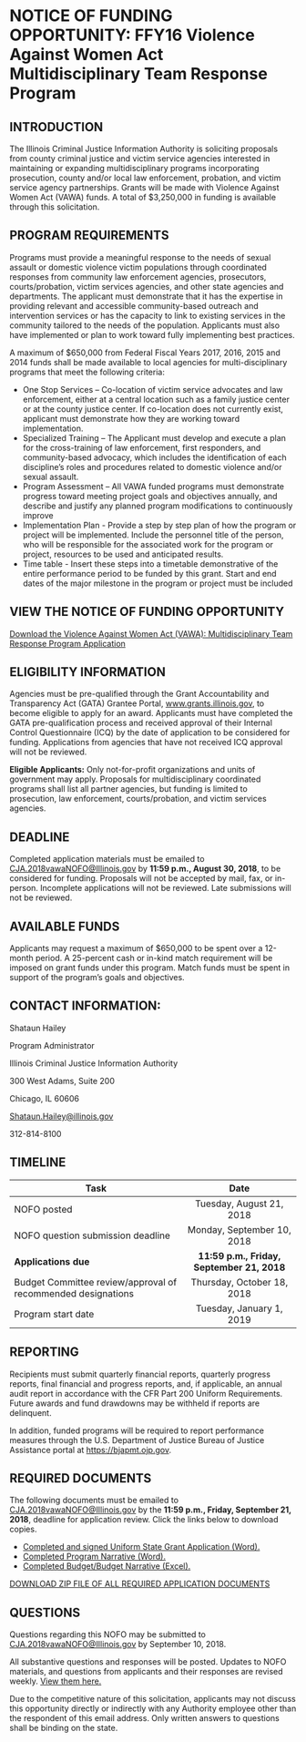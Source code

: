 ﻿# NOTICE OF FUNDING OPPORTUNITY:  FFY16 Violence Against Women Act Multidisciplinary Team Response Program

## INTRODUCTION

The Illinois Criminal Justice Information Authority is soliciting proposals from county criminal justice and victim service agencies interested in maintaining or expanding multidisciplinary programs incorporating prosecution, county and/or local law enforcement, probation, and victim service agency partnerships. Grants will be made with Violence Against Women Act (VAWA) funds. A total of $3,250,000 in funding is available through this solicitation.

## PROGRAM REQUIREMENTS

Programs must provide a meaningful response to the needs of sexual assault or domestic violence victim populations through coordinated responses from community law enforcement agencies, prosecutors, courts/probation, victim services agencies, and other state agencies and departments. The applicant must demonstrate that it has the expertise in providing relevant and accessible community-based outreach and intervention services or has the capacity to link to existing services in the community tailored to the needs of the population. Applicants must also have implemented or plan to work toward fully implementing best practices.

A maximum of $650,000 from Federal Fiscal Years 2017, 2016, 2015 and 2014 funds shall be made available to local agencies for multi-disciplinary programs that meet the following criteria:

* One Stop Services – Co-location of victim service advocates and law enforcement, either at a central location such as a family justice center or at the county justice center. If co-location does not currently exist, applicant must demonstrate how they are working toward implementation.
* Specialized Training – The Applicant must develop and execute a plan for the cross-training of law enforcement, first responders, and community-based advocacy, which includes the identification of each discipline’s roles and procedures related to domestic violence and/or sexual assault.
* Program Assessment – All VAWA funded programs must demonstrate progress toward meeting project goals and objectives annually, and describe and justify any planned program modifications to continuously improve
* Implementation Plan - Provide a step by step plan of how the program or project will be implemented. Include the personnel title of the person, who will be responsible for the associated work for the program or project, resources to be used and anticipated results.
* Time table - Insert these steps into a timetable demonstrative of the entire performance period to be funded by this grant. Start and end dates of the major milestone in the program or project must be included


## VIEW THE NOTICE OF FUNDING OPPORTUNITY

[Download the Violence Against Women Act (VAWA): Multidisciplinary Team Response Program Application](2018.VAWAMDT.NOFO.PDF)

## ELIGIBILITY INFORMATION

Agencies must be pre-qualified through the Grant Accountability and Transparency Act (GATA) Grantee Portal, www.grants.illinois.gov, to become eligible to apply for an award. Applicants must have completed the GATA pre-qualification process and received approval of their Internal Control Questionnaire (ICQ) by the date of application to be considered for funding. Applications from agencies that have not received ICQ approval will not be reviewed.

**Eligible Applicants:** Only not-for-profit organizations and units of government may apply. Proposals for multidisciplinary coordinated programs shall list all partner agencies, but funding is limited to prosecution, law enforcement, courts/probation, and victim services agencies.

## DEADLINE

Completed application materials must be emailed to CJA.2018vawaNOFO@Illinois.gov by **11:59 p.m., August 30, 2018**, to be considered for funding. Proposals will not be accepted by mail, fax, or in-person. Incomplete applications will not be reviewed. Late submissions will not be reviewed.

## AVAILABLE FUNDS
Applicants may request a maximum of $650,000 to be spent over a 12-month period. A 25-percent cash or in-kind match requirement will be imposed on grant funds under this program. Match funds must be spent in support of the program’s goals and objectives.


## CONTACT INFORMATION:
Shataun Hailey

Program Administrator 

Illinois Criminal Justice Information Authority 

300 West Adams, Suite 200 

Chicago, IL 60606 

Shataun.Hailey@illinois.gov

312-814-8100

## TIMELINE

**Task** | **Date**
---- | :----: |
NOFO posted | Tuesday, August 21, 2018
NOFO question submission deadline | Monday, September 10, 2018
**Applications due** | **11:59 p.m., Friday, September 21, 2018**
Budget Committee review/approval of recommended designations | Thursday, October 18, 2018
Program start date | Tuesday, January 1, 2019

## REPORTING
Recipients must submit quarterly financial reports, quarterly progress reports, final financial and progress reports, and, if applicable, an annual audit report in accordance with the CFR Part 200 Uniform Requirements. Future awards and fund drawdowns may be withheld if reports are delinquent.

In addition, funded programs will be required to report performance measures through the U.S. Department of Justice Bureau of Justice Assistance portal at https://bjapmt.ojp.gov.

## REQUIRED DOCUMENTS

The following documents must be emailed to CJA.2018vawaNOFO@Illinois.gov by the **11:59 p.m., Friday, September 21, 2018**, deadline for application review. Click the links below to download copies.

* [Completed and signed Uniform State Grant Application (Word).](2018.VAWAMDT.APPLICATION.doc)
* [Completed Program Narrative (Word).](2018.VAWAMDT.NARRATIVE.doc)
* [Completed Budget/Budget Narrative (Excel).](2018.VAWAMDT.BUDGET.xlsx)

[DOWNLOAD ZIP FILE OF ALL REQUIRED APPLICATION DOCUMENTS](2018.VAWAMDT.alldocs.zip)

## QUESTIONS 

Questions regarding this NOFO may be submitted to CJA.2018vawaNOFO@Illinois.gov by September 10, 2018.

All substantive questions and responses will be posted. Updates to NOFO materials, and questions from applicants and their responses are revised weekly. [View them here.](http://www.icjia.state.il.us/) 

Due to the competitive nature of this solicitation, applicants may not discuss this opportunity directly or indirectly with any Authority employee other than the respondent of this email address. Only written answers to questions shall be binding on the state.

